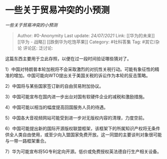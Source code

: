 # 一些关于贸易冲突的小预测
*一些关于贸易冲突的小预测*

> Author: #0-Anonymity
> Last update: *24/07/2021*
> Link: [[华为的未来]] [[华为 - 战略]] [[跌倒华为吃饱苹果]]
> Category: #社科答集
> Tag: #其它/杂论
> 评论区:
> 泛讨论:

这篇东西主要用于立此存照，以便在过一段时间验证哪些猜对了。

1）中国对特朗普本轮加税将不会采取激烈的对抗性关税行动。可能有象征性的精准的增加。中国可能向WTO提出关于美国关税的诉讼作为本轮的反击策略。

2）中国将与某些国家签订新的自由贸易附加协议。

3）中国可能宣布在国内进一步出台对国有软硬件企业的减税和激励措施。

4）中国可能以相当的幅度提高回国服务人员的待遇。

5）中国各大音视频网站可能受到进一步对无版权内容的清理，力度空前。

6）中国可能提出新的国际开源版权联盟框架，该框架下的所属知识产权将无条件供全人类自由使用，或至少向入盟国家免费开放。这一同盟的主要谈判对象很可能与一带一路框架重合。

7）华为可能宣布将5G专利定向开源。低价或免费授权英法德自行生产相关设备。
